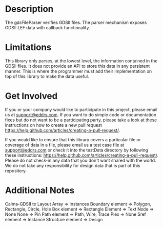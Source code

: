 # Description
The gdsFileParser verifies GDSII files.  The parser mechanism exposes GDSII LEF data with callback functionality.

# Limitations
This library only parses, at the lowest level, the information contained in the GDSII files.  It does not provide an API to store this data in any persistent manner.  This is where the programmer must add their implementation on top of this library to make the data useful.

# Get Involved
If you or your company would like to participate in this project, please email us at support@eddrs.com.  If you want to do simple code or documentation fixes but do not want to be a participating party, please take a look at these instructions on how to create a new pull request https://help.github.com/articles/creating-a-pull-request/.

If you would like to ensure that this library covers a particular file or coverage of data in a file, please email us a test case file at support@eddrs.com or check it into the testData directory by following these instructions: https://help.github.com/articles/creating-a-pull-request/.  Please do not check-in any data that you don't want shared with the world.  We do not take any responsibility for design data that is part of this repository.

# Additional Notes
Calma-GDSII to Layout
Array => Instances
Boundary element => Polygon, Rectangle, Circle, Hole
Box element => Rectangle
Element => Text
Node => None
None => Pin
Path element => Path, Wire, Trace
Plex => None
Sref element => Instance
Structure element => Design

